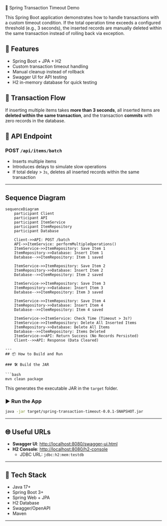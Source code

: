  🧾 Spring Transaction Timeout Demo

This Spring Boot application demonstrates how to handle transactions with a custom timeout condition. If the total operation time exceeds a configured threshold (e.g., 3 seconds), the inserted records are manually deleted within the same transaction instead of rolling back via exception.

## 🚀 Features

- Spring Boot + JPA + H2
- Custom transaction timeout handling
- Manual cleanup instead of rollback
- Swagger UI for API testing
- H2 in-memory database for quick testing

## 🔄 Transaction Flow

If inserting multiple items takes **more than 3 seconds**, all inserted items are **deleted within the same transaction**, and the transaction **commits** with zero records in the database.

## 🧪 API Endpoint

### POST `/api/items/batch`

- Inserts multiple items
- Introduces delays to simulate slow operations
- If total delay > `3s`, deletes all inserted records within the same transaction

---
## Sequence Diagram

```mermaid
sequenceDiagram
    participant Client
    participant API
    participant ItemService
    participant ItemRepository
    participant Database

    Client->>API: POST /batch
    API->>ItemService: performMultipleOperations()
    ItemService->>ItemRepository: Save Item 1
    ItemRepository->>Database: Insert Item 1
    Database-->>ItemRepository: Item 1 saved

    ItemService->>ItemRepository: Save Item 2
    ItemRepository->>Database: Insert Item 2
    Database-->>ItemRepository: Item 2 saved

    ItemService->>ItemRepository: Save Item 3
    ItemRepository->>Database: Insert Item 3
    Database-->>ItemRepository: Item 3 saved

    ItemService->>ItemRepository: Save Item 4
    ItemRepository->>Database: Insert Item 4
    Database-->>ItemRepository: Item 4 saved

    ItemService->>ItemService: Check Time (Timeout > 3s?)
    ItemService->>ItemRepository: Delete All Inserted Items
    ItemRepository->>Database: Delete All Items
    Database-->>ItemRepository: Items Deleted
    ItemService->>API: Return Success (No Records Persisted)
    Client-->>API: Response (Data Cleared)

---
## 📦 How to Build and Run

### 🛠️ Build the JAR

```bash
mvn clean package
```

This generates the executable JAR in the `target` folder.

### ▶️ Run the App

```bash
java -jar target/spring-transaction-timeout-0.0.1-SNAPSHOT.jar
```

---

## 🌐 Useful URLs

- **Swagger UI**: [http://localhost:8080/swagger-ui.html](http://localhost:8080/swagger-ui.html)  
- **H2 Console**: [http://localhost:8080/h2-console](http://localhost:8080/h2-console)  
  - JDBC URL: `jdbc:h2:mem:testdb`

---

## 📁 Tech Stack

- Java 17+
- Spring Boot 3+
- Spring Web + JPA
- H2 Database
- Swagger/OpenAPI
- Maven

---
